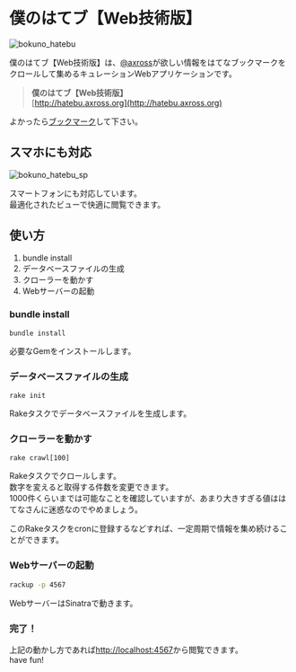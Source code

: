 # 僕のはてブ【Web技術版】

![bokuno_hatebu](http://cdn-ak.f.st-hatena.com/images/fotolife/a/axross/20140201/20140201235220.png)

僕のはてブ【Web技術版】は、[@axross](http://twitter.com/axross_k)が欲しい情報をはてなブックマークをクロールして集めるキュレーションWebアプリケーションです。

> **僕のはてブ【Web技術版】**  
> [http://hatebu.axross.org](http://hatebu.axross.org)

よかったら[ブックマーク](http://b.hatena.ne.jp/entry/s/github.com/axross/bokuno_hatebu)して下さい。

## スマホにも対応

![bokuno_hatebu_sp](http://cdn-ak.f.st-hatena.com/images/fotolife/a/axross/20140202/20140202001627.png)

スマートフォンにも対応しています。  
最適化されたビューで快適に閲覧できます。

## 使い方

1. bundle install
2. データベースファイルの生成
3. クローラーを動かす
4. Webサーバーの起動

### bundle install

```
bundle install
```

必要なGemをインストールします。

### データベースファイルの生成

```
rake init
```

Rakeタスクでデータベースファイルを生成します。

### クローラーを動かす

```
rake crawl[100]
```

Rakeタスクでクロールします。  
数字を変えると取得する件数を変更できます。  
1000件くらいまでは可能なことを確認していますが、あまり大きすぎる値ははてなさんに迷惑なのでやめましょう。

このRakeタスクをcronに登録するなどすれば、一定周期で情報を集め続けることができます。

### Webサーバーの起動

```sh
rackup -p 4567
```

WebサーバーはSinatraで動きます。

### 完了！

上記の動かし方であれば[http://localhost:4567](http://localhost:4567)から閲覧できます。  
have fun!

